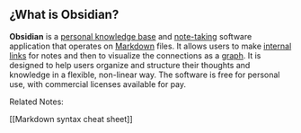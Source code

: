 ## ¿What is Obsidian?

**Obsidian** is a [personal knowledge base](https://en.wikipedia.org/wiki/Personal_knowledge_base "Personal knowledge base") and [note-taking](https://en.wikipedia.org/wiki/Note-taking "Note-taking") software application that operates on [Markdown](https://en.wikipedia.org/wiki/Markdown "Markdown") files. It allows users to make [internal links](https://en.wikipedia.org/wiki/Internal_links "Internal links") for notes and then to visualize the connections as a [graph](https://en.wikipedia.org/wiki/Graph_(discrete_mathematics) "Graph (discrete mathematics)"). It is designed to help users organize and structure their thoughts and knowledge in a flexible, non-linear way. The software is free for personal use, with commercial licenses available for pay.

Related Notes:

[[Markdown syntax cheat sheet]]